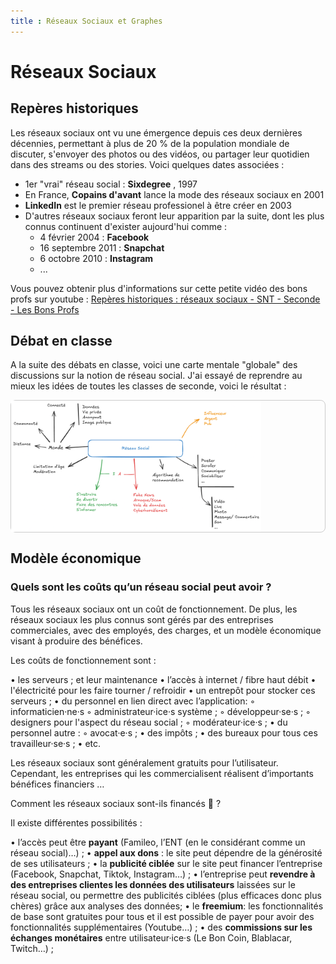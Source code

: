 ```yaml
---
title : Réseaux Sociaux et Graphes
---
```


# Réseaux Sociaux 

## Repères historiques

Les réseaux sociaux ont vu une émergence depuis ces deux dernières décennies, permettant à plus de 20 % de la population mondiale de discuter, s'envoyer des photos ou des vidéos, ou partager leur quotidien dans des streams ou des stories. Voici quelques dates associées :

- 1er "vrai" réseau social : **Sixdegree** , 1997
- En France, **Copains d'avant** lance la mode des réseaux sociaux en 2001
- **LinkedIn** est le premier réseau professionel à être créer en 2003
- D'autres réseaux sociaux feront leur apparition par la suite, dont les plus connus continuent d'exister aujourd'hui comme :
  - 4 février 2004 : **Facebook**
  - 16 septembre 2011 : **Snapchat**
  - 6 octobre 2010 : **Instagram**
  - ...

Vous pouvez obtenir plus d'informations sur cette petite vidéo des bons profs sur youtube : [Repères historiques : réseaux sociaux - SNT - Seconde - Les Bons Profs](https://www.youtube.com/watch?v=E6p6zIhYPQw)

## Débat en classe

A la suite des débats en classe, voici une carte mentale "globale" des discussions sur la notion de réseau social. J'ai essayé de reprendre au mieux les idées de toutes les classes de seconde, voici le résultat :

<div style="display: flex; flex-direction:column;  border: 1px solid #ccc; text-align: center; border-radius: 8px;">
  <img src="../../images/debat_rs.png" alt="Python" width="400" />
</div>


## Modèle économique

### Quels sont les coûts qu’un réseau social peut avoir ? 

Tous les réseaux sociaux ont un coût de fonctionnement. De plus, les réseaux sociaux les plus connus sont gérés par des entreprises commerciales, avec des employés, des charges, et un modèle économique visant à produire des bénéfices.

Les coûts de fonctionnement sont :

  • les serveurs ; et leur maintenance
  • l’accès à internet / fibre haut débit
  • l'électricité pour les faire tourner / refroidir
  • un entrepôt pour stocker ces serveurs ; 
  • du personnel en lien direct avec l’application:
    ◦ informaticien·ne·s
    ◦ administrateur·ice·s système ; 
    ◦ développeur·se·s ; 
    ◦ designers pour l'aspect du réseau social ; 
    ◦ modérateur·ice·s ; 
  • du personnel autre :
    ◦ avocat·e·s ; 
  • des impôts ; 
  • des bureaux pour tous ces travailleur·se·s ; 
  • etc. 

Les réseaux sociaux sont généralement gratuits pour l’utilisateur. Cependant, les entreprises qui les commercialisent réalisent d’importants bénéfices financiers …  

Comment les réseaux sociaux sont-ils financés 🤔 ?  

Il existe différentes possibilités :  

  • l’accès peut être **payant** (Famileo, l’ENT (en le considérant comme un réseau social)…) ; 
  • **appel aux dons** : le site peut dépendre de la générosité de ses utilisateurs ; 
  • la **publicité ciblée** sur le site peut financer l’entreprise (Facebook, Snapchat, Tiktok, Instagram…) ; 
  • l’entreprise peut **revendre à des entreprises clientes les données des utilisateurs** laissées sur le réseau social, ou permettre des publicités ciblées (plus efficaces donc plus chères) grâce aux analyses des données; 
  • le **freemium**: les fonctionnalités de base sont gratuites pour tous et il est possible de payer pour avoir des fonctionnalités supplémentaires (Youtube…) ; 
  • des **commissions sur les échanges monétaires** entre utilisateur·ice·s (Le Bon Coin, Blablacar, Twitch…) ; 